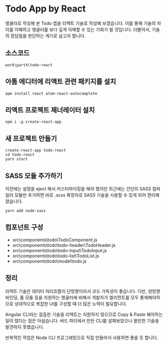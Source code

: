 # Todo App by React

앵귤러로 작성해 본 Todo 앱을 리액트 기술로 작성해 보겠습니다. 이를 통해 기술의 차이를 이해하고 앵귤러를 보다 깊게 이해할 수 있는 기회가 될 것입니다. 더불어서, 기술의 장담점을 판단하는 계기로 삼고자 합니다.

## 소스코드

```
work\part4\todo-react
```

## 아톰 에디터에 리액트 관련 패키지를 설치

```
apm install react atom-react-autocomplete
```

## 리액트 프로젝트 제너레이터 설치

```
npm i -g create-react-app
```

## 새 프로젝트 만들기

```
create-react-app todo-react
cd todo-react
yarn start
```

## SASS 모듈 추가하기

이전에는 설정을 eject 해서 커스터마이징을 해야 했지만 최근에는 간단히 SASS 컴파일러 모듈만 추가하면 바로 .scss 확장자로 SASS 기술을 사용할 수 있게 되어 편리해졌습니다.

```
yarn add node-sass
```

## 컴포넌트 구성

* src\components\todo\TodoComponent.js
* src\components\todo\todo-header\TodoHeader.js
* src\components\todo\todo-input\TodoInput.js
* src\components\todo\todo-list\TodoList.js
* src\components\todo\model\todo.js

## 정리

리액트 기술은 데이터 처리흐름이 단방향이라서 코드 가독성이 좋습니다. 다만, 양방향 바인딩, 폼 모듈 등을 지원하는 앵귤러에 비해서 개발자가 엘리먼트를 모두 통제해야하므로 상대적으로 복잡한 UI를 구성할 때 더 많은 노력이 필요합니다.

Angular CLI라는 걸출한 기술을 리액트는 지원하지 않으므로 Copy & Paste 해야하는 일이 많다는 점은 아쉽습니다. 써드 파티에서 만든 CLI를 살펴보았으나 쓸만한 기술을 발견하지 못했습니다.

반복적인 작업은 Node CLI 프로그래밍으로 직접 만들어서 사용하면 좋을 듯 합니다.
